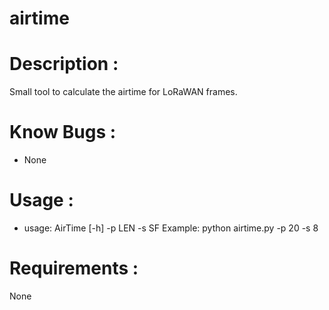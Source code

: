 # airtime

# Description :
 Small tool to calculate the airtime for LoRaWAN frames.

# Know Bugs :
* None

# Usage :
* usage: AirTime [-h] -p LEN -s SF
	Example: python airtime.py -p 20 -s 8

# Requirements :
   None
